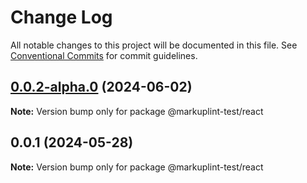 # Change Log

All notable changes to this project will be documented in this file.
See [Conventional Commits](https://conventionalcommits.org) for commit guidelines.

## [0.0.2-alpha.0](https://github.com/markuplint/markuplint/compare/@markuplint-test/react@0.0.1...@markuplint-test/react@0.0.2-alpha.0) (2024-06-02)

**Note:** Version bump only for package @markuplint-test/react

## 0.0.1 (2024-05-28)

**Note:** Version bump only for package @markuplint-test/react
